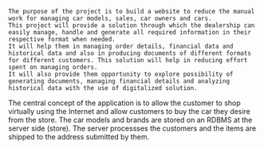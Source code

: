 	The purpose of the project is to build a website to reduce the manual work for managing car models, sales, car owners and cars.
	This project will provide a solution through which the dealership can easily manage, handle and generate all required information in their respective format when needed.
 	It will help them in managing order details, financial data and historical data and also in producing documents of different formats for different customers. This solution will help in reducing effort spent on managing orders. 
	It will also provide them opportunity to explore possibility of generating documents, managing financial details and analyzing historical data with the use of digitalized solution.
The central concept of the application is to allow the customer to shop virtually using the Internet and allow customers to buy the car they desire from the store. 
	The car models and brands are stored on an RDBMS at the server side (store).
	The server processses the customers and the items are shipped to the address submitted by them. 
